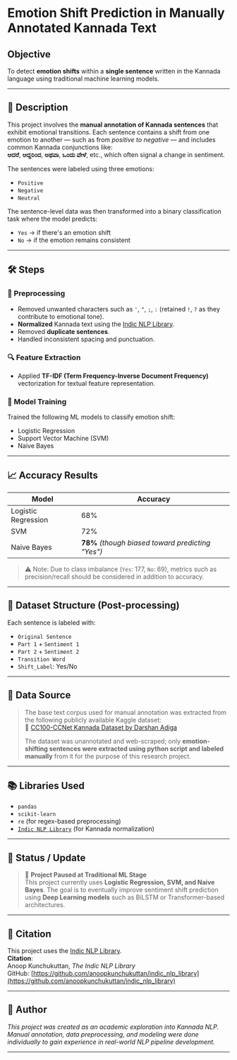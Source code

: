 #  Emotion Shift Prediction in Manually Annotated Kannada Text

##  Objective  
To detect **emotion shifts** within a **single sentence** written in the Kannada language using traditional machine learning models.

---

## 📜 Description  

This project involves the **manual annotation of Kannada sentences** that exhibit emotional transitions. Each sentence contains a shift from one emotion to another — such as from *positive to negative* — and includes common Kannada conjunctions like:  
**ಆದರೆ**, **ಆದ್ದರಿಂದ**, **ಅಥವಾ**, **ಒಂದು ವೇಳೆ**, etc., which often signal a change in sentiment.

The sentences were labeled using three emotions:
- `Positive`
- `Negative`
- `Neutral`

The sentence-level data was then transformed into a binary classification task where the model predicts:
- `Yes` → if there's an emotion shift
- `No` → if the emotion remains consistent

---

## 🛠️ Steps

### 🧹 Preprocessing
- Removed unwanted characters such as `'`, `"`, `;`, `:` (retained `!`, `?` as they contribute to emotional tone).
- **Normalized** Kannada text using the [Indic NLP Library](https://github.com/anoopkunchukuttan/indic_nlp_library).
- Removed **duplicate sentences**.
- Handled inconsistent spacing and punctuation.

### 🔍 Feature Extraction
- Applied **TF-IDF (Term Frequency-Inverse Document Frequency)** vectorization for textual feature representation.

### 🧪 Model Training
Trained the following ML models to classify emotion shift:
- Logistic Regression
- Support Vector Machine (SVM)
- Naive Bayes

---

## 📈 Accuracy Results

| Model              | Accuracy |
|-------------------|----------|
| Logistic Regression | 68%      |
| SVM                | 72%      |
| Naive Bayes        | **78%** *(though biased toward predicting "Yes")*  

> ⚠️ Note: Due to class imbalance (`Yes`: 177, `No`: 69), metrics such as precision/recall should be considered in addition to accuracy.

---

## 📁 Dataset Structure (Post-processing)

Each sentence is labeled with:
- `Original Sentence`
- `Part 1` + `Sentiment 1`
- `Part 2` + `Sentiment 2`
- `Transition Word`
- `Shift_Label`: Yes/No

---

## 📂 Data Source

> The base text corpus used for manual annotation was extracted from the following publicly available Kaggle dataset:  
> 🔗 [CC100-CCNet Kannada Dataset by Darshan Adiga](https://www.kaggle.com/datasets/darshanadiga/cc100ccnetkannada)  
>  
> The dataset was unannotated and web-scraped; only **emotion-shifting sentences were extracted using python script  and labeled manually** from it for the purpose of this research project.

---

## 📚 Libraries Used

- `pandas`
- `scikit-learn`
- `re` (for regex-based preprocessing)
- [`Indic NLP Library`](https://github.com/anoopkunchukuttan/indic_nlp_library) (for Kannada normalization)

---

## 🔄 Status / Update

> 🚧 **Project Paused at Traditional ML Stage**  
> This project currently uses **Logistic Regression, SVM, and Naive Bayes**. The goal is to eventually improve sentiment shift prediction using **Deep Learning models** such as BiLSTM or Transformer-based architectures.

---

## 🧷 Citation

This project uses the [Indic NLP Library](https://github.com/anoopkunchukuttan/indic_nlp_library).  
**Citation**:  
Anoop Kunchukuttan, *The Indic NLP Library*  
GitHub: [https://github.com/anoopkunchukuttan/indic_nlp_library](https://github.com/anoopkunchukuttan/indic_nlp_library)

---

## 👤 Author

*This project was created as an academic exploration into Kannada NLP. Manual annotation, data preprocessing, and modeling were done individually to gain experience in real-world NLP pipeline development.*

---

